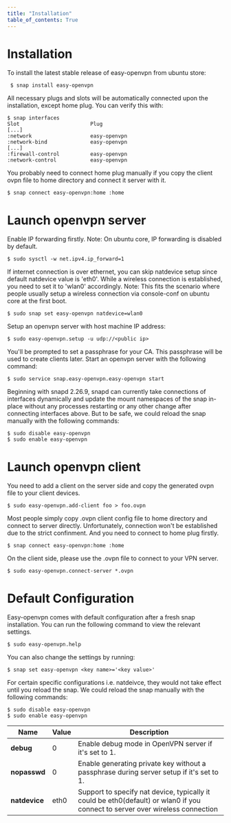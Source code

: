 ```yaml
---
title: "Installation"
table_of_contents: True
---
```


# Installation

To install the latest stable release of easy-openvpn from ubuntu store:

```
 $ snap install easy-openvpn
```

All necessary plugs and slots will be automatically connected upon the 
installation, except home plug. You can verify this with:

```
$ snap interfaces
Slot                       Plug
[...]
:network                   easy-openvpn
:network-bind              easy-openvpn
[...]
:firewall-control          easy-openvpn
:network-control           easy-openvpn
```

You probably need to connect home plug manually if you copy the client 
ovpn file to home directory and connect it server with it.

```
$ snap connect easy-openvpn:home :home
```

# Launch openvpn server

Enable IP forwarding firstly. Note: On ubuntu core, IP forwarding is disabled by default.

    $ sudo sysctl -w net.ipv4.ip_forward=1

If internet connection is over ethernet, you can skip natdevice setup since default natdevice value
is 'eth0'. While a wireless connection is established, you need to set it to 'wlan0' accordingly.
Note: This fits the scenario where people usually setup a wireless connection via console-conf
on ubuntu core at the first boot.

    $ sudo snap set easy-openvpn natdevice=wlan0

Setup an openvpn server with host machine IP address:

    $ sudo easy-openvpn.setup -u udp://<public ip>

You'll be prompted to set a passphrase for your CA. This passphrase will be used to create clients later.
Start an openvpn server with the following command:

    $ sudo service snap.easy-openvpn.easy-openvpn start

Beginning with snapd 2.26.9, snapd can currently take connections of interfaces dynamically
and update the mount namespaces of the snap in-place without any processes
restarting or any other change after connecting interfaces above. But to be safe,
we could reload the snap manually with the following commands:

    $ sudo disable easy-openvpn
    $ sudo enable easy-openvpn

# Launch openvpn client

You need to add a client on the server side and copy the generated ovpn file to your client devices.

    $ sudo easy-openvpn.add-client foo > foo.ovpn

Most people simply copy .ovpn client config file to home directory and
connect to server directly. Unfortunately, connection won't be established 
due to the strict confinment. And you need to connect to home plug firstly.

```
$ snap connect easy-openvpn:home :home
```

On the client side, please use the .ovpn file to connect to your VPN server.

    $ sudo easy-openvpn.connect-server *.ovpn

# Default Configuration
Easy-openvpn comes with default configuration after a fresh snap installation.
You can run the following command to view the relevant settings.

```  
$ sudo easy-openvpn.help
```

You can also change the settings by running:
```  
$ snap set easy-openvpn <key name>='<key value>'
```

For certain specific configurations i.e. natdeivce, they would not take 
effect until you reload the snap. We could reload the snap manually with 
the following commands:
```  
$ sudo disable easy-openvpn
$ sudo enable easy-openvpn
```

| Name | Value | Description | 
|------|-------|-------------|
| **debug** | 0 | Enable debug mode in OpenVPN server if it's set to 1.|
| **nopasswd** | 0 | Enable generating private key without a passphrase during server setup if it's set to 1. |
| **natdevice** | eth0 | Support to specify nat device, typically it could be eth0(default) or wlan0 if you connect to server over wireless connection|
